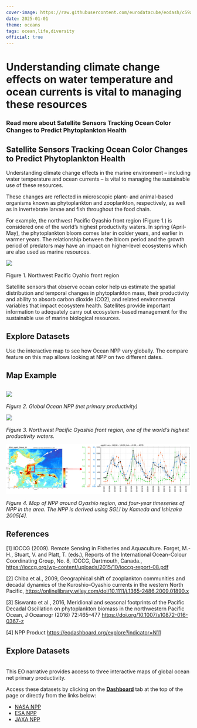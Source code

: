 ```yaml
---
cover-image: https://raw.githubusercontent.com/eurodatacube/eodash/c59adc7d580c6ced1f85a44c5bdd18bf94b3c9ee/app/public/data/story-images/1-EO_PIX_Ocean_COVER_Photo.jpeg
date: 2025-01-01
theme: oceans
tags: ocean,life,diversity
official: true
---
```


#    Understanding climate change effects on water temperature and ocean currents is vital to managing these resources <!--{ as="img" mode="hero" src="https://raw.githubusercontent.com/eurodatacube/eodash/c59adc7d580c6ced1f85a44c5bdd18bf94b3c9ee/app/public/data/story-images/JAXA%20Ocean%20Cover.jpeg" }-->
### Read more about Satellite Sensors Tracking Ocean Color Changes to Predict Phytoplankton Health <!--{ style="font-size:1.5rem;opacity:0.7;margin-top:1rem;" }-->

## Satellite Sensors Tracking Ocean Color Changes to Predict Phytoplankton Health

Understanding climate change effects in the marine environment – including water temperature and ocean currents – is vital to managing the sustainable use of these resources.

These changes are reflected in microscopic plant- and animal-based organisms known as phytoplankton and zooplankton, respectively, as well as in invertebrate larvae and fish throughout the food chain.

For example, the northwest Pacific Oyashio front region (Figure 1.) is considered one of the world’s highest productivity waters. In spring (April-May), the phytoplankton bloom comes later in colder years, and earlier in warmer years. The relationship between the bloom period and the growth period of predators may have an impact on higher-level ecosystems which are also used as marine resources.

![](https://raw.githubusercontent.com/eurodatacube/eodash/c59adc7d580c6ced1f85a44c5bdd18bf94b3c9ee/app/public/data/story-images/1-EO_PIX_Ocean_REDTIDE-2.png)

Figure 1. Northwest Pacific Oyahio front region

Satellite sensors that observe ocean color help us estimate the spatial distribution and temporal changes in phytoplankton mass, their productivity and ability to absorb carbon dioxide (CO2), and related environmental variables that impact ecosystem health. Satellites provide important information to adequately carry out ecosystem-based management for the sustainable use of marine biological resources.

## Explore Datasets
 
Use the interactive map to see how Ocean NPP vary globally. The compare feature on this map allows looking at NPP on two different dates.

## Map Example <!--{as="eox-map" style="width: 100%; height: 500px;" layers='[{"type":"Tile","properties":{"id":"Overlay labels"},"source":{"type":"XYZ","urls":["//s2maps-tiles.eu/wmts/1.0.0/overlay_base_bright_3857/default/g/{z}/{y}/{x}.jpg"]}},{"type":"Tile","properties":{"id":"N11_ocean_primary_productivity-2024-08-16T11:59:30Z"},"source":{"type":"TileWMS","urls":["https://gpwmap.jaxa.jp/wms"],"params":{"layers":"EODASH:ONPP-GCOMC-World-Monthly","styles":"","format":"image/png","time":"2024-08-16T11:59:30Z"}}},{"type":"Tile","properties":{"id":"Terrain light"},"source":{"type":"XYZ","urls":["//s2maps-tiles.eu/wmts/1.0.0/terrain-light_3857/default/g/{z}/{y}/{x}.jpg"]}}]' zoom="2.130570562805427" center=[0,-12.739391072848534] }-->

##

![](https://raw.githubusercontent.com/eurodatacube/eodash/c59adc7d580c6ced1f85a44c5bdd18bf94b3c9ee/app/public/data/story-images/1-EO_PIX_Ocean_Global_NPP.png)

*Figure 2. Global Ocean NPP (net primary productivity)*

![](https://raw.githubusercontent.com/eurodatacube/eodash/c59adc7d580c6ced1f85a44c5bdd18bf94b3c9ee/app/public/data/story-images/1-EO_PIX_Ocean_Global_REDTIDE.png)

*Figure 3. Northwest Pacific Oyashio front region, one of the world’s highest productivity waters.*

![](https://raw.githubusercontent.com/eurodatacube/eodash/c59adc7d580c6ced1f85a44c5bdd18bf94b3c9ee/app/public/data/story-images/Oyashio%20and%20time%20series.png)

*Figure 4. Map of NPP around Oyashio region, and four-year timeseries of NPP in the area. The NPP is derived using SGLI by Kameda and Ishizaka 2005[4].*

## References

[1] IOCCG (2009). Remote Sensing in Fisheries and Aquaculture. Forget, M.-H., Stuart, V. and Platt, T. (eds.), Reports of the International Ocean-Colour Coordinating Group, No. 8, IOCCG, Dartmouth, Canada., <https://ioccg.org/wp-content/uploads/2015/10/ioccg-report-08.pdf>

[2] Chiba et al., 2009, Geographical shift of zooplankton communities and decadal dynamics of the Kuroshio–Oyashio currents in the western North Pacific, <https://onlinelibrary.wiley.com/doi/10.1111/j.1365-2486.2009.01890.x>

[3] Siswanto et al., 2016, Meridional and seasonal footprints of the Pacific Decadal Oscillation on phytoplankton biomass in the northwestern Pacific Ocean, J Oceanogr (2016) 72:465–477 <https://doi.org/10.1007/s10872-016-0367-z>

[4] NPP Product <https://eodashboard.org/explore?indicator=N11>

## Explore Datasets

   
This EO narrative provides access to three interactive maps of global ocean net primary productivity.

Access these datasets by clicking on the **[Dashboard](https://eodashboard.org/explore)** tab at the top of the page or directly from the links below:

- [NASA NPP](https://eodashboard.org/explore?indicator=NPPN)    
- [ESA NPP](https://eodashboard.org/explore?indicator=NPP)    
- [JAXA NPP](https://eodashboard.org/explore?indicator=N11)
